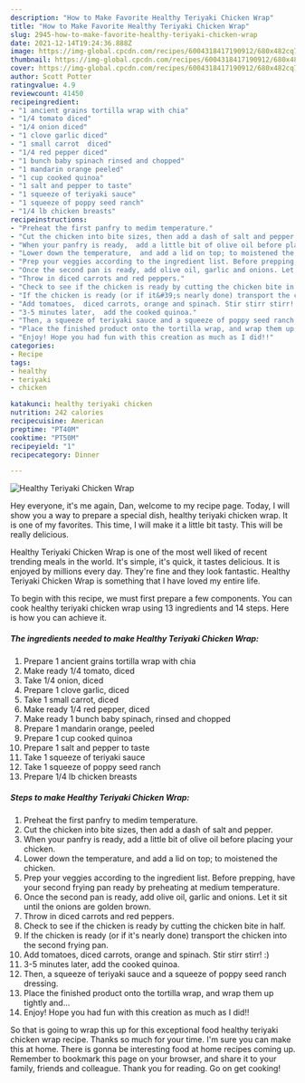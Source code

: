```yaml
---
description: "How to Make Favorite Healthy Teriyaki Chicken Wrap"
title: "How to Make Favorite Healthy Teriyaki Chicken Wrap"
slug: 2945-how-to-make-favorite-healthy-teriyaki-chicken-wrap
date: 2021-12-14T19:24:36.888Z
image: https://img-global.cpcdn.com/recipes/6004318417190912/680x482cq70/healthy-teriyaki-chicken-wrap-recipe-main-photo.jpg
thumbnail: https://img-global.cpcdn.com/recipes/6004318417190912/680x482cq70/healthy-teriyaki-chicken-wrap-recipe-main-photo.jpg
cover: https://img-global.cpcdn.com/recipes/6004318417190912/680x482cq70/healthy-teriyaki-chicken-wrap-recipe-main-photo.jpg
author: Scott Potter
ratingvalue: 4.9
reviewcount: 41450
recipeingredient:
- "1 ancient grains tortilla wrap with chia"
- "1/4 tomato diced"
- "1/4 onion diced"
- "1 clove garlic diced"
- "1 small carrot  diced"
- "1/4 red pepper diced"
- "1 bunch baby spinach rinsed and chopped"
- "1 mandarin orange peeled"
- "1 cup cooked quinoa"
- "1 salt and pepper to taste"
- "1 squeeze of teriyaki sauce"
- "1 squeeze of poppy seed ranch"
- "1/4 lb chicken breasts"
recipeinstructions:
- "Preheat the first panfry to medim temperature."
- "Cut the chicken into bite sizes, then add a dash of salt and pepper."
- "When your panfry is ready,  add a little bit of olive oil before placing your chicken."
- "Lower down the temperature,  and add a lid on top; to moistened the chicken."
- "Prep your veggies according to the ingredient list. Before prepping,  have your second frying pan ready by preheating at medium temperature."
- "Once the second pan is ready, add olive oil, garlic and onions. Let it sit until the onions are golden brown."
- "Throw in diced carrots and red peppers."
- "Check to see if the chicken is ready by cutting the chicken bite in half."
- "If the chicken is ready (or if it&#39;s nearly done) transport the chicken into the second frying pan."
- "Add tomatoes,  diced carrots, orange and spinach. Stir stirr stirr!  :)"
- "3-5 minutes later,  add the cooked quinoa."
- "Then, a squeeze of teriyaki sauce and a squeeze of poppy seed ranch dressing."
- "Place the finished product onto the tortilla wrap, and wrap them up tightly and..."
- "Enjoy! Hope you had fun with this creation as much as I did!!"
categories:
- Recipe
tags:
- healthy
- teriyaki
- chicken

katakunci: healthy teriyaki chicken 
nutrition: 242 calories
recipecuisine: American
preptime: "PT40M"
cooktime: "PT50M"
recipeyield: "1"
recipecategory: Dinner

---
```



![Healthy Teriyaki Chicken Wrap](https://img-global.cpcdn.com/recipes/6004318417190912/680x482cq70/healthy-teriyaki-chicken-wrap-recipe-main-photo.jpg)

Hey everyone, it's me again, Dan, welcome to my recipe page. Today, I will show you a way to prepare a special dish, healthy teriyaki chicken wrap. It is one of my favorites. This time, I will make it a little bit tasty. This will be really delicious.

Healthy Teriyaki Chicken Wrap is one of the most well liked of recent trending meals in the world. It's simple, it's quick, it tastes delicious. It is enjoyed by millions every day. They're fine and they look fantastic. Healthy Teriyaki Chicken Wrap is something that I have loved my entire life.




To begin with this recipe, we must first prepare a few components. You can cook healthy teriyaki chicken wrap using 13 ingredients and 14 steps. Here is how you can achieve it.

<!--inarticleads1-->

##### The ingredients needed to make Healthy Teriyaki Chicken Wrap:

1. Prepare 1 ancient grains tortilla wrap with chia
1. Make ready 1/4 tomato, diced
1. Take 1/4 onion, diced
1. Prepare 1 clove garlic, diced
1. Take 1 small carrot,  diced
1. Make ready 1/4 red pepper, diced
1. Make ready 1 bunch baby spinach, rinsed and chopped
1. Prepare 1 mandarin orange, peeled
1. Prepare 1 cup cooked quinoa
1. Prepare 1 salt and pepper to taste
1. Take 1 squeeze of teriyaki sauce
1. Take 1 squeeze of poppy seed ranch
1. Prepare 1/4 lb chicken breasts




<!--inarticleads2-->

##### Steps to make Healthy Teriyaki Chicken Wrap:

1. Preheat the first panfry to medim temperature.
1. Cut the chicken into bite sizes, then add a dash of salt and pepper.
1. When your panfry is ready,  add a little bit of olive oil before placing your chicken.
1. Lower down the temperature,  and add a lid on top; to moistened the chicken.
1. Prep your veggies according to the ingredient list. Before prepping,  have your second frying pan ready by preheating at medium temperature.
1. Once the second pan is ready, add olive oil, garlic and onions. Let it sit until the onions are golden brown.
1. Throw in diced carrots and red peppers.
1. Check to see if the chicken is ready by cutting the chicken bite in half.
1. If the chicken is ready (or if it&#39;s nearly done) transport the chicken into the second frying pan.
1. Add tomatoes,  diced carrots, orange and spinach. Stir stirr stirr!  :)
1. 3-5 minutes later,  add the cooked quinoa.
1. Then, a squeeze of teriyaki sauce and a squeeze of poppy seed ranch dressing.
1. Place the finished product onto the tortilla wrap, and wrap them up tightly and...
1. Enjoy! Hope you had fun with this creation as much as I did!!




So that is going to wrap this up for this exceptional food healthy teriyaki chicken wrap recipe. Thanks so much for your time. I'm sure you can make this at home. There is gonna be interesting food at home recipes coming up. Remember to bookmark this page on your browser, and share it to your family, friends and colleague. Thank you for reading. Go on get cooking!
